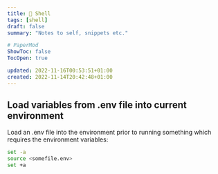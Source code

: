 ```yaml
---
title: 🐚 Shell
tags: [shell]
draft: false
summary: "Notes to self, snippets etc."

# PaperMod
ShowToc: false
TocOpen: true

updated: 2022-11-16T00:53:51+01:00
created: 2022-11-14T20:42:48+01:00
---
```


## Load variables from .env file into current environment
Load an .env file into the environment prior to running something which requires the environment variables:
```bash
set -a
source <somefile.env>
set +a
```